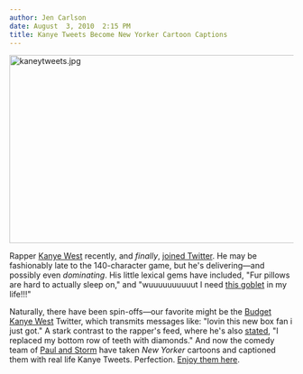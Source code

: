```yaml
---
author: Jen Carlson
date: August  3, 2010  2:15 PM
title: Kanye Tweets Become New Yorker Cartoon Captions
---
```


<p><span class="mt-enclosure mt-enclosure-image" style="display: inline;"> <img alt="kaneytweets.jpg" src="https://web.archive.org/web/20120604152057im_/http://gothamist.com/attachments/arts_jen/kaneytweets.jpg" width="640" height="334" class="image-none"> </span></p>

<p>Rapper <a href="https://web.archive.org/web/20120604152057/http://gothamist.com/tags/kanyewest">Kanye West</a> recently, and <em>finally</em>, <a href="https://web.archive.org/web/20120604152057/http://twitter.com/kanyewest">joined Twitter</a>. He may be fashionably late to the 140-character game, but he&apos;s delivering&#x2014;and possibly even <em>dominating</em>. His little lexical gems have included, &quot;Fur pillows are hard to actually sleep on,&quot; and &quot;wuuuuuuuuuut I need <a href="https://web.archive.org/web/20120604152057/http://twitpic.com/2al7ni">this goblet</a> in my life!!!&quot; </p>

<p>Naturally, there have been spin-offs&#x2014;our favorite might be the <a href="https://web.archive.org/web/20120604152057/http://twitter.com/budgetkanyewest/status/19916484210">Budget Kanye West</a> Twitter, which transmits messages like: &quot;lovin this new box fan i just got.&quot; A stark contrast to the rapper&apos;s feed, where he&apos;s also <a href="https://web.archive.org/web/20120604152057/http://twitter.com/kanyewest/status/20005295645">stated</a>, &quot;I replaced my bottom row of teeth with diamonds.&quot; And now the comedy team of <a href="https://web.archive.org/web/20120604152057/http://twitter.com/paulandstorm">Paul and Storm</a> have taken <em>New Yorker</em> cartoons and captioned them with real life Kanye Tweets. Perfection. <a href="https://web.archive.org/web/20120604152057/http://www.pastemagazine.com/blogs/awesome_of_the_day/2010/08/new-yorker-cartoons-captioned-by-kanye-west-tweets.html">Enjoy them here</a>.</p>